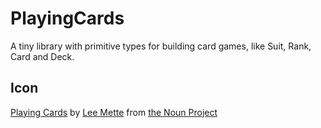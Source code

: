 # PlayingCards

A tiny library with primitive types for building card games, like Suit, Rank, Card and Deck.

## Icon

[Playing Cards](https://thenounproject.com/term/playing-cards/15602/) by [Lee Mette](https://thenounproject.com/leemette/) from [the Noun Project](https://thenounproject.com)